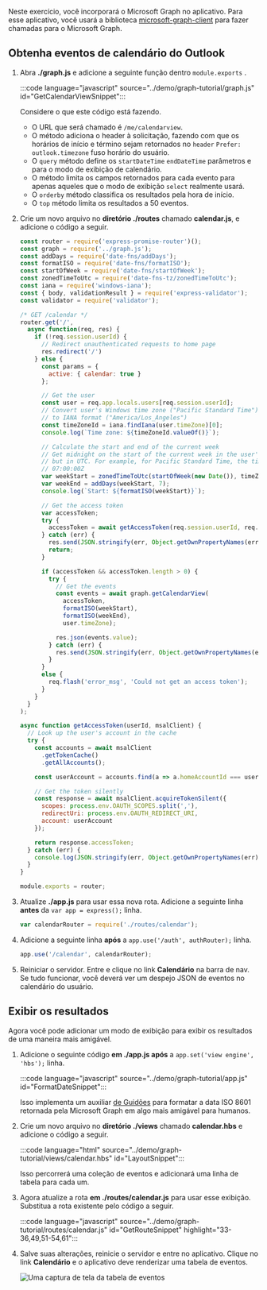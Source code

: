 <!-- markdownlint-disable MD002 MD041 -->

Neste exercício, você incorporará o Microsoft Graph no aplicativo. Para esse aplicativo, você usará a biblioteca [microsoft-graph-client](https://github.com/microsoftgraph/msgraph-sdk-javascript) para fazer chamadas para o Microsoft Graph.

## <a name="get-calendar-events-from-outlook"></a>Obtenha eventos de calendário do Outlook

1. Abra **./graph.js** e adicione a seguinte função dentro `module.exports` .

    :::code language="javascript" source="../demo/graph-tutorial/graph.js" id="GetCalendarViewSnippet":::

    Considere o que este código está fazendo.

    - O URL que será chamado é `/me/calendarview`.
    - O método adiciona o header à solicitação, fazendo com que os horários de início e término sejam retornados no `header` `Prefer: outlook.timezone` fuso horário do usuário.
    - O `query` método define os `startDateTime` `endDateTime` parâmetros e para o modo de exibição de calendário.
    - O método limita os campos retornados para cada evento para apenas aqueles que o modo de exibição `select` realmente usará.
    - O `orderby` método classifica os resultados pela hora de início.
    - O `top` método limita os resultados a 50 eventos.

1. Crie um novo arquivo no **diretório ./routes** chamado **calendar.js**, e adicione o código a seguir.

    ```javascript
    const router = require('express-promise-router')();
    const graph = require('../graph.js');
    const addDays = require('date-fns/addDays');
    const formatISO = require('date-fns/formatISO');
    const startOfWeek = require('date-fns/startOfWeek');
    const zonedTimeToUtc = require('date-fns-tz/zonedTimeToUtc');
    const iana = require('windows-iana');
    const { body, validationResult } = require('express-validator');
    const validator = require('validator');

    /* GET /calendar */
    router.get('/',
      async function(req, res) {
        if (!req.session.userId) {
          // Redirect unauthenticated requests to home page
          res.redirect('/')
        } else {
          const params = {
            active: { calendar: true }
          };

          // Get the user
          const user = req.app.locals.users[req.session.userId];
          // Convert user's Windows time zone ("Pacific Standard Time")
          // to IANA format ("America/Los_Angeles")
          const timeZoneId = iana.findIana(user.timeZone)[0];
          console.log(`Time zone: ${timeZoneId.valueOf()}`);

          // Calculate the start and end of the current week
          // Get midnight on the start of the current week in the user's timezone,
          // but in UTC. For example, for Pacific Standard Time, the time value would be
          // 07:00:00Z
          var weekStart = zonedTimeToUtc(startOfWeek(new Date()), timeZoneId.valueOf());
          var weekEnd = addDays(weekStart, 7);
          console.log(`Start: ${formatISO(weekStart)}`);

          // Get the access token
          var accessToken;
          try {
            accessToken = await getAccessToken(req.session.userId, req.app.locals.msalClient);
          } catch (err) {
            res.send(JSON.stringify(err, Object.getOwnPropertyNames(err)));
            return;
          }

          if (accessToken && accessToken.length > 0) {
            try {
              // Get the events
              const events = await graph.getCalendarView(
                accessToken,
                formatISO(weekStart),
                formatISO(weekEnd),
                user.timeZone);

              res.json(events.value);
            } catch (err) {
              res.send(JSON.stringify(err, Object.getOwnPropertyNames(err)));
            }
          }
          else {
            req.flash('error_msg', 'Could not get an access token');
          }
        }
      }
    );

    async function getAccessToken(userId, msalClient) {
      // Look up the user's account in the cache
      try {
        const accounts = await msalClient
          .getTokenCache()
          .getAllAccounts();

        const userAccount = accounts.find(a => a.homeAccountId === userId);

        // Get the token silently
        const response = await msalClient.acquireTokenSilent({
          scopes: process.env.OAUTH_SCOPES.split(','),
          redirectUri: process.env.OAUTH_REDIRECT_URI,
          account: userAccount
        });

        return response.accessToken;
      } catch (err) {
        console.log(JSON.stringify(err, Object.getOwnPropertyNames(err)));
      }
    }

    module.exports = router;
    ```

1. Atualize **./app.js** para usar essa nova rota. Adicione a seguinte linha **antes** da `var app = express();` linha.

    ```javascript
    var calendarRouter = require('./routes/calendar');
    ```

1. Adicione a seguinte linha **após** a `app.use('/auth', authRouter);` linha.

    ```javascript
    app.use('/calendar', calendarRouter);
    ```

1. Reiniciar o servidor. Entre e clique no link **Calendário** na barra de nav. Se tudo funcionar, você deverá ver um despejo JSON de eventos no calendário do usuário.

## <a name="display-the-results"></a>Exibir os resultados

Agora você pode adicionar um modo de exibição para exibir os resultados de uma maneira mais amigável.

1. Adicione o seguinte código **em ./app.js após** a `app.set('view engine', 'hbs');` linha.

    :::code language="javascript" source="../demo/graph-tutorial/app.js" id="FormatDateSnippet":::

    Isso implementa um auxiliar [de Guidões](http://handlebarsjs.com/#helpers) para formatar a data ISO 8601 retornada pela Microsoft Graph em algo mais amigável para humanos.

1. Crie um novo arquivo no **diretório ./views** chamado **calendar.hbs** e adicione o código a seguir.

    :::code language="html" source="../demo/graph-tutorial/views/calendar.hbs" id="LayoutSnippet":::

    Isso percorrerá uma coleção de eventos e adicionará uma linha de tabela para cada um.

1. Agora atualize a rota **em ./routes/calendar.js** para usar esse exibição. Substitua a rota existente pelo código a seguir.

    :::code language="javascript" source="../demo/graph-tutorial/routes/calendar.js" id="GetRouteSnippet" highlight="33-36,49,51-54,61":::

1. Salve suas alterações, reinicie o servidor e entre no aplicativo. Clique no link **Calendário** e o aplicativo deve renderizar uma tabela de eventos.

    ![Uma captura de tela da tabela de eventos](./images/add-msgraph-01.png)
